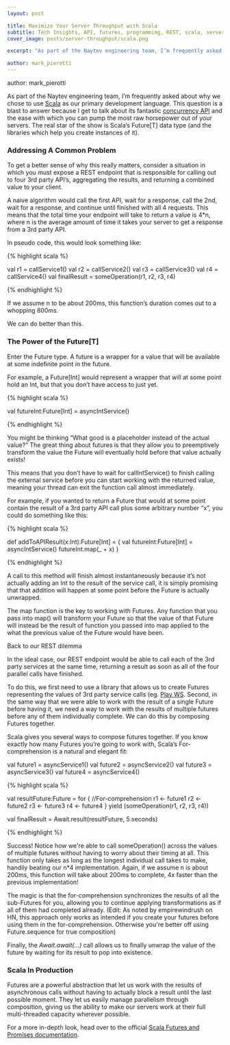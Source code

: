 ```yaml
---
layout: post

title: Maximize Your Server Throughput with Scala
subtitle: Tech Insights, API, futures, programming, REST, scala, servers, throughput
cover_image: posts/server-throughput/scala.png

excerpt: "As part of the Naytev engineering team, I’m frequently asked about why we chose to use Scala as our primary development language."

author: mark_pierotti
---
```


author: mark_pierotti

As part of the Naytev engineering team, I’m frequently asked about why we chose to use [Scala](http://www.scala-lang.org/) as our primary development language.  This question is a blast to answer because I get to talk about its fantastic [concurrency API](http://www.scala-lang.org/api/current/index.html#scala.concurrent.package) and the ease with which you can pump the most raw horsepower out of your servers.  The real star of the show is Scala’s Future[T] data type (and the libraries which help you create instances of it). 

### Addressing A Common Problem

To get a better sense of why this really matters, consider a situation in which you must expose a REST endpoint that is responsible for calling out to four 3rd party API’s, aggregating the results, and returning a combined value to your client.

A naive algorithm would call the first API, wait for a response, call the 2nd, wait for a response, and continue until finished with all 4 requests.  This means that the total time your endpoint will take to return a value is 4\*n, where n is the average amount of time it takes your server to get a response from a 3rd party API.

In pseudo code, this would look something like:

{% highlight scala %}

val r1 = callService1()
val r2 = callService2()
val r3 = callService3()
val r4 = callService4()
val finalResult = someOperation(r1, r2, r3, r4)

{% endhighlight %}

If we assume n to be about 200ms, this function’s duration comes out to a whopping 800ms.

We can do better than this.

### The Power of the Future[T]

Enter the Future type.  A future is a wrapper for a value that will be available at some indefinite point in the future.

For example, a Future[Int] would represent a wrapper that will at some point hold an Int, but that you don’t have access to just yet.

{% highlight scala %}

val futureInt:Future\[Int\] = asyncIntService()

{% endhighlight %}

You might be thinking “What good is a placeholder instead of the actual value?”  The great thing about futures is that they allow you to preemptively transform the value the Future will eventually hold before that value actually exists!

This means that you don’t have to wait for callIntService() to finish calling the external service before you can start working with the returned value, meaning your thread can exit the function call almost immediately.

For example, if you wanted to return a Future that would at some point contain the result of a 3rd party API call plus some arbitrary number “x”, you could do something like this:

{% highlight scala %}

def addToAPIResult(x:Int):Future[Int] = {
  val futureInt:Future[Int] = asyncIntService()
  futureInt.map(_ + x)
}

{% endhighlight %}

A call to this method will finish almost instantaneously because it’s not actually adding an Int to the result of the service call, it is simply promising that that addition will happen at some point before the Future is actually unwrapped.

The map function is the key to working with Futures. Any function that you pass into map() will transform your Future so that the value of that Future will instead be the result of function you passed into map applied to the what the previous value of the Future would have been.

Back to our REST dilemma

In the ideal case, our REST endpoint would be able to call each of the 3rd party services at the same time, returning a result as soon as all of the four parallel calls have finished.

To do this, we first need to use a library that allows us to create Futures representing the values of 3rd party service calls (eg. [Play WS](https://www.playframework.com/documentation/2.2.x/api/scala/index.html#play.api.libs.ws.package). Second, in the same way that we were able to work with the result of a single Future before having it, we need a way to work with the results of multiple futures before any of them individually complete. We can do this by composing Futures together.

Scala gives you several ways to compose futures together. If you know exactly how many Futures you’re going to work with, Scala’s For-comprehension is a natural and elegant fit:

val future1 = asyncService1()
val future2 = asyncService2()
val future3 = asyncService3()
val future4 = asyncService4()

{% highlight scala %}

val resultFuture:Future = for { //For-comprehension
  r1 <- future1
   r2 <- future2
   r3 <- future3
   r4 <- future4
 } yield (someOperation(r1, r2, r3, r4))
 
 val finalResult = Await.result(resultFuture, 5.seconds)

 {% endhighlight %}
 
Success! Notice how we're able to call someOperation() across the values of multiple futures without having to worry about their timing at all. This function only takes as long as the longest individual call takes to make, handily beating our n\*4 implementation. Again, if we assume n is about 200ms, this function will take about 200ms to complete, 4x faster than the previous implementation!

The magic is that the for-comprehension synchronizes the results of all the sub-Futures for you, allowing you to continue applying transformations as if all of them had completed already.
(Edit: As noted by empirewindrush on HN, this approach only works as intended if you create your futures before using them in the for-comprehension. Otherwise you're better off using Future.sequence for true composition)

Finally, the _Await.await(...)_ call allows us to finally unwrap the value of the future by waiting for its result to pop into existence.

### Scala In Production

Futures are a powerful abstraction that let us work with the results of asynchronous calls without having to actually block a result until the last possible moment. They let us easily manage parallelism through composition, giving us the ability to make our servers work at their full multi-threaded capacity wherever possible.

For a more in-depth look, head over to the official [Scala Futures and Promises documentation](http://docs.scala-lang.org/overviews/core/futures.html).